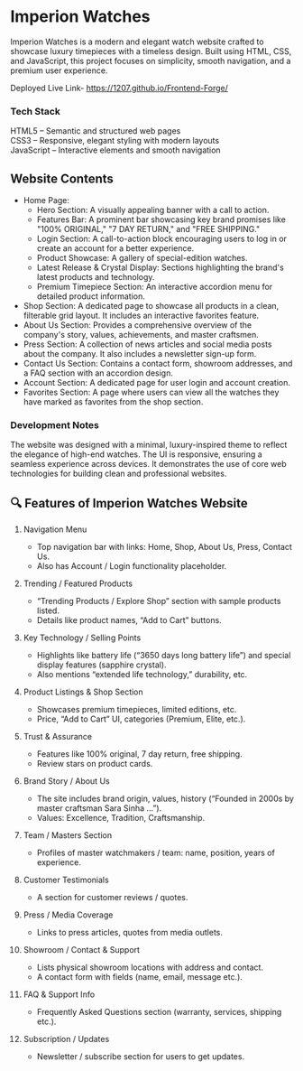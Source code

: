  # Imperion Watches
Imperion Watches is a modern and elegant watch website crafted to showcase luxury timepieces with a timeless design. Built using HTML, CSS, and JavaScript, this project focuses on simplicity, smooth navigation, and a premium user experience.  

Deployed Live Link- https://1207.github.io/Frontend-Forge/  

### Tech Stack   
HTML5 – Semantic and structured web pages  
CSS3 – Responsive, elegant styling with modern layouts  
JavaScript – Interactive elements and smooth navigation  

## Website Contents  
- Home Page:  
  * Hero Section: A visually appealing banner with a call to action.  
  * Features Bar: A prominent bar showcasing key brand promises like "100% ORIGINAL," "7 DAY RETURN," and "FREE SHIPPING."  
  * Login Section: A call-to-action block encouraging users to log in or create an account for a better experience.  
  * Product Showcase: A gallery of special-edition watches.  
  * Latest Release & Crystal Display: Sections highlighting the brand's latest products and technology.  
  * Premium Timepiece Section: An interactive accordion menu for detailed product information.  
- Shop Section: A dedicated page to showcase all products in a clean, filterable grid layout. It includes an interactive favorites feature.  
- About Us Section: Provides a comprehensive overview of the company's story, values, achievements, and master craftsmen.  
- Press Section: A collection of news articles and social media posts about the company. It also includes a newsletter sign-up form.  
- Contact Us Section: Contains a contact form, showroom addresses, and a FAQ section with an accordion design.  
- Account Section: A dedicated page for user login and account creation.  
- Favorites Section: A page where users can view all the watches they have marked as favorites from the shop section.  



### Development Notes  
The website was designed with a minimal, luxury-inspired theme to reflect the elegance of high-end watches. The UI is responsive, ensuring a seamless experience across devices. It demonstrates the use of core web technologies for building clean and professional websites.  
 

## 🔍 Features of Imperion Watches Website

1. Navigation Menu
   * Top navigation bar with links: Home, Shop, About Us, Press, Contact Us.  
   * Also has Account / Login functionality placeholder.   


2. Trending / Featured Products  
   * “Trending Products / Explore Shop” section with sample products listed.   
   * Details like product names, “Add to Cart” buttons.   


3. Key Technology / Selling Points  
   * Highlights like battery life (“3650 days long battery life”) and special display features (sapphire crystal).  
   * Also mentions “extended life technology,” durability, etc.  


4. Product Listings & Shop Section 
   * Showcases premium timepieces, limited editions, etc.  
   * Price, “Add to Cart” UI, categories (Premium, Elite, etc.).  


5. Trust & Assurance  
   * Features like 100% original, 7 day return, free shipping.   
   * Review stars on product cards.  


6. Brand Story / About Us  
   * The site includes brand origin, values, history (“Founded in 2000s by master craftsman Sara Sinha …”).  
   * Values: Excellence, Tradition, Craftsmanship.  


7. Team / Masters Section
   * Profiles of master watchmakers / team: name, position, years of experience.  

8. Customer Testimonials  
   * A section for customer reviews / quotes.  


9. Press / Media Coverage  
   * Links to press articles, quotes from media outlets.  


10. Showroom / Contact & Support  
    * Lists physical showroom locations with address and contact.  
    * A contact form with fields (name, email, message etc.).   


11. FAQ & Support Info  
    * Frequently Asked Questions section (warranty, services, shipping etc.).  


12. Subscription / Updates  
    * Newsletter / subscribe section for users to get updates.  










